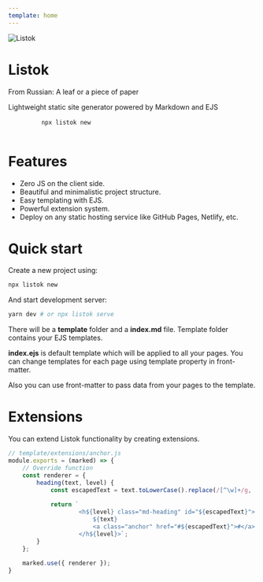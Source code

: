 ```yaml
---
template: home
---
```


<div class="hero">
    <img class="hero-logo" alt="Listok" src="/public/logo.png">
    <h1 class="hero-title">Listok</h1>
    <p class="hero-translate">From Russian: A leaf or a piece of paper</p>
    <p class="hero-desc">Lightweight static site generator powered by Markdown and EJS</p>
    <pre>
        <code class="language-bash">npx listok new</code>
    </pre>
</div>

# Features
- Zero JS on the client side.
- Beautiful and minimalistic project structure.
- Easy templating with EJS.
- Powerful extension system.
- Deploy on any static hosting service like GitHub Pages, Netlify, etc.

# Quick start
Create a new project using:
```bash
npx listok new
```

And start development server:
```bash
yarn dev # or npx listok serve
```

There will be a **template** folder and a **index.md** file. Template folder contains your EJS templates.

**index.ejs** is default template which will be applied to all your pages. You can change templates for each page using template property in front-matter. 

Also you can use front-matter to pass data from your pages to the template.

# Extensions
You can extend Listok functionality by creating extensions.

```js
// template/extensions/anchor.js
module.exports = (marked) => {
    // Override function
    const renderer = {
        heading(text, level) {
            const escapedText = text.toLowerCase().replace(/[^\w]+/g, '-');
        
            return `
                    <h${level} class="md-heading" id="${escapedText}">
                        ${text}
                        <a class="anchor" href="#${escapedText}">#</a>
                    </h${level}>`;
        }
    };
    
    marked.use({ renderer });
}
```